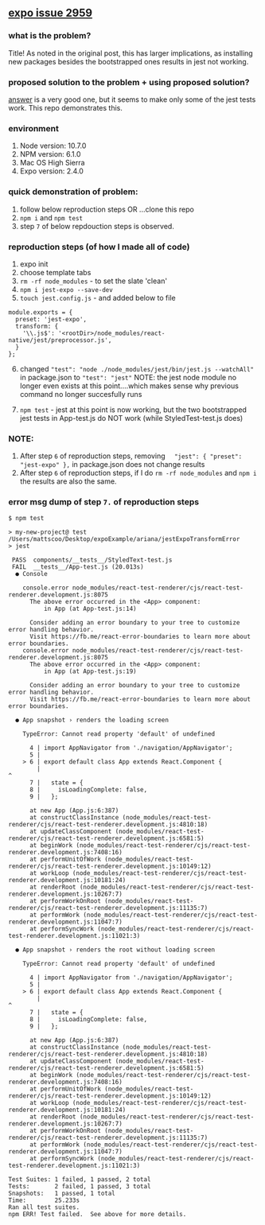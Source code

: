 ## [expo issue 2959](https://github.com/expo/expo/issues/2595#issuecomment-441362040)


### what is the problem?
Title! As noted in the original post, this has larger implications, as installing new packages besides the bootstrapped ones results in jest not working.


### proposed solution to the problem + using proposed solution?

[answer](https://github.com/expo/expo/issues/2595#issuecomment-440966998) is a very good one, but it seems to make only some of the jest tests work. This repo demonstrates this.

### environment
1. Node version: 10.7.0
2. NPM version: 6.1.0
3. Mac OS High Sierra 
4. Expo version: 2.4.0

### quick demonstration of problem:

1. follow below reproduction steps OR ...clone this repo
3. `npm i` and `npm test`
4. step `7` of below repdouction steps is observed.

### reproduction steps (of how I made all of code)

1. expo init
2. choose template tabs
3. `rm -rf node_modules` - to set the slate 'clean'
4. `npm i jest-expo --save-dev`
5. `touch jest.config.js` - and added below to file

```
module.exports = {
  preset: 'jest-expo',
  transform: {
    '\\.js$': '<rootDir>/node_modules/react-native/jest/preprocessor.js',
  }
};
```

6. changed `"test": "node ./node_modules/jest/bin/jest.js --watchAll"` in package.json to `"test": "jest"` NOTE: the jest node module no longer even exists at this point....which makes sense why previous command no longer succesfully runs

7. `npm test` - jest at this point is now working, but the two bootstrapped jest tests in App-test.js do NOT work (while StyledTest-test.js does)

### NOTE: 

1. After step `6` of reproduction steps, removing
`  "jest": {
    "preset": "jest-expo"
  },` in package.json does not change results
2. After step `6` of reproduction steps, if I do `rm -rf node_modules` and `npm i` the results are also the same.



### error msg dump of step `7.` of reproduction steps
```
$ npm test

> my-new-project@ test /Users/mattscoo/Desktop/expoExample/ariana/jestExpoTransformError
> jest

 PASS  components/__tests__/StyledText-test.js
 FAIL  __tests__/App-test.js (20.013s)
  ● Console

    console.error node_modules/react-test-renderer/cjs/react-test-renderer.development.js:8075
      The above error occurred in the <App> component:
          in App (at App-test.js:14)

      Consider adding an error boundary to your tree to customize error handling behavior.
      Visit https://fb.me/react-error-boundaries to learn more about error boundaries.
    console.error node_modules/react-test-renderer/cjs/react-test-renderer.development.js:8075
      The above error occurred in the <App> component:
          in App (at App-test.js:19)

      Consider adding an error boundary to your tree to customize error handling behavior.
      Visit https://fb.me/react-error-boundaries to learn more about error boundaries.

  ● App snapshot › renders the loading screen

    TypeError: Cannot read property 'default' of undefined

      4 | import AppNavigator from './navigation/AppNavigator';
      5 |
    > 6 | export default class App extends React.Component {
        |                                                                                                                                   ^
      7 |   state = {
      8 |     isLoadingComplete: false,
      9 |   };

      at new App (App.js:6:387)
      at constructClassInstance (node_modules/react-test-renderer/cjs/react-test-renderer.development.js:4810:18)
      at updateClassComponent (node_modules/react-test-renderer/cjs/react-test-renderer.development.js:6581:5)
      at beginWork (node_modules/react-test-renderer/cjs/react-test-renderer.development.js:7408:16)
      at performUnitOfWork (node_modules/react-test-renderer/cjs/react-test-renderer.development.js:10149:12)
      at workLoop (node_modules/react-test-renderer/cjs/react-test-renderer.development.js:10181:24)
      at renderRoot (node_modules/react-test-renderer/cjs/react-test-renderer.development.js:10267:7)
      at performWorkOnRoot (node_modules/react-test-renderer/cjs/react-test-renderer.development.js:11135:7)
      at performWork (node_modules/react-test-renderer/cjs/react-test-renderer.development.js:11047:7)
      at performSyncWork (node_modules/react-test-renderer/cjs/react-test-renderer.development.js:11021:3)

  ● App snapshot › renders the root without loading screen

    TypeError: Cannot read property 'default' of undefined

      4 | import AppNavigator from './navigation/AppNavigator';
      5 |
    > 6 | export default class App extends React.Component {
        |                                                                                                                                   ^
      7 |   state = {
      8 |     isLoadingComplete: false,
      9 |   };

      at new App (App.js:6:387)
      at constructClassInstance (node_modules/react-test-renderer/cjs/react-test-renderer.development.js:4810:18)
      at updateClassComponent (node_modules/react-test-renderer/cjs/react-test-renderer.development.js:6581:5)
      at beginWork (node_modules/react-test-renderer/cjs/react-test-renderer.development.js:7408:16)
      at performUnitOfWork (node_modules/react-test-renderer/cjs/react-test-renderer.development.js:10149:12)
      at workLoop (node_modules/react-test-renderer/cjs/react-test-renderer.development.js:10181:24)
      at renderRoot (node_modules/react-test-renderer/cjs/react-test-renderer.development.js:10267:7)
      at performWorkOnRoot (node_modules/react-test-renderer/cjs/react-test-renderer.development.js:11135:7)
      at performWork (node_modules/react-test-renderer/cjs/react-test-renderer.development.js:11047:7)
      at performSyncWork (node_modules/react-test-renderer/cjs/react-test-renderer.development.js:11021:3)

Test Suites: 1 failed, 1 passed, 2 total
Tests:       2 failed, 1 passed, 3 total
Snapshots:   1 passed, 1 total
Time:        25.233s
Ran all test suites.
npm ERR! Test failed.  See above for more details.
```


